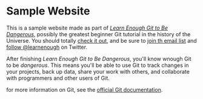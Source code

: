 # Sample Website

This is a sample website made as part of [*Learn Enough Git to Be Dangerous*](https://www.learnenough.com/git-tutorial), possibly the greatest beginner Git tutorial in the history of the Universe. You should totally [check it out](https://www.learnenough.com/git-tutorial), and be sure to [join th email list](https://www.learnenough.com/#email_list) and [follow @learnenough](http://twitter.com/learnenough) on Twitter.

After finishing *Learn Enough Git to Be Dangerous*, you'll know wnough Git to be *dangerous*. This means you'll be able to use Git to track changes in your projects, back up data, share your work with others, and collaborate with programmers and other users of Git.

for more information on Git, see the [official Git documentation](https://git-scm.com/).
